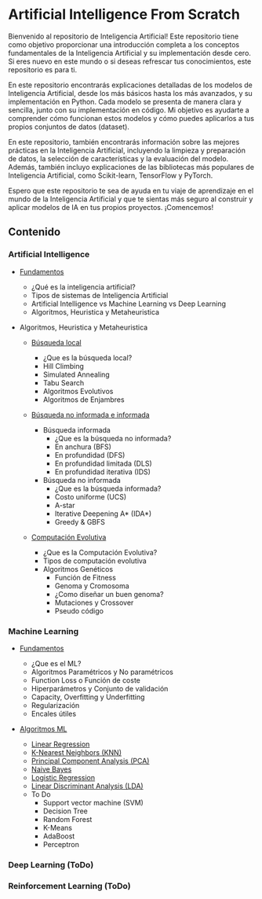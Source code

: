 # Artificial Intelligence From Scratch

Bienvenido al repositorio de Inteligencia Artificial! Este repositorio tiene como objetivo proporcionar una introducción completa a los conceptos fundamentales de la Inteligencia Artificial y su implementación desde cero. Si eres nuevo en este mundo o si deseas refrescar tus conocimientos, este repositorio es para ti.

En este repositorio encontrarás explicaciones detalladas de los modelos de Inteligencia Artificial, desde los más básicos hasta los más avanzados, y su implementación en Python. Cada modelo se presenta de manera clara y sencilla, junto con su implementación en código. Mi objetivo es ayudarte a comprender cómo funcionan estos modelos y cómo puedes aplicarlos a tus propios conjuntos de datos (dataset).

En este repositorio, también encontrarás información sobre las mejores prácticas en la Inteligencia Artificial, incluyendo la limpieza y preparación de datos, la selección de características y la evaluación del modelo. Además, también incluyo explicaciones de las bibliotecas más populares de Inteligencia Artificial, como Scikit-learn, TensorFlow y PyTorch.

Espero que este repositorio te sea de ayuda en tu viaje de aprendizaje en el mundo de la Inteligencia Artificial y que te sientas más seguro al construir y aplicar modelos de IA en tus propios proyectos. ¡Comencemos!

## Contenido

### Artificial Intelligence
* [Fundamentos](https://github.com/yeriel/Artificial_Intelligence_Collection/tree/main/Artificial_Intelligence)
  - ¿Qué es la inteligencia artificial?
  - Tipos de sistemas de Inteligencia Artificial
  - Artificial Intelligence vs Machine Learning vs Deep Learning
  - Algoritmos, Heuristica y Metaheuristica

* Algoritmos, Heuristica y Metaheuristica
  - [Búsqueda local](https://github.com/yeriel/Artificial_Intelligence_Collection/tree/main/Artificial_Intelligence/Busqueda%20local)
    * ¿Que es la búsqueda local?
    * Hill Climbing
    * Simulated Annealing
    * Tabu Search
    * Algoritmos Evolutivos
    * Algoritmos de Enjambres

  - [Búsqueda no informada e informada](https://github.com/yeriel/Artificial_Intelligence_Collection/tree/main/Artificial_Intelligence/Busqueda%20informada)
    * Búsqueda informada
      - ¿Que es la búsqueda no informada?
      - En anchura (BFS)
      - En profundidad (DFS)
      - En profundidad limitada (DLS)
      - En profundidad iterativa (IDS)
    * Búsqueda no informada
      - ¿Que es la búsqueda informada?
      - Costo uniforme (UCS)
      - A-star
      - Iterative Deepening A* (IDA*)
      - Greedy & GBFS

  - [Computación Evolutiva](https://github.com/yeriel/Artificial_Intelligence_Collection/tree/main/Artificial_Intelligence/Computacion%20evolutiva)
    - ¿Que es la Computación Evolutiva?
    - Tipos de computación evolutiva
    - Algoritmos Genéticos
      * Función de Fitness
      * Genoma y Cromosoma
      * ¿Como diseñar un buen genoma?
      * Mutaciones y Crossover
      * Pseudo código


### Machine Learning
* [Fundamentos](https://github.com/yeriel/Artificial_Intelligence_Collection/tree/main/Machine_learning)
  - ¿Que es el ML?
  - Algoritmos Paramétricos y No paramétricos
  - Function Loss o Función de coste
  - Hiperparámetros y Conjunto de validación
  - Capacity, Overfitting y Underfitting
  - Regularización
  - Encales útiles

* [Algoritmos ML](https://github.com/yeriel/Artificial_Intelligence_Collection/tree/main/Machine_learning/Algoritmos)
  - [Linear Regression](https://github.com/yeriel/Artificial_Intelligence_Collection/tree/main/Machine_learning/Algoritmos/Linear%20Regression) 
  - [K-Nearest Neighbors (KNN)](https://github.com/yeriel/Artificial_Intelligence_Collection/tree/main/Machine_learning/Algoritmos/KNN)
  - [Principal Component Analysis (PCA)](https://github.com/yeriel/Artificial_Intelligence_Collection/tree/main/Machine_learning/Algoritmos/PCA)
  - [Naive Bayes](https://github.com/yeriel/Artificial_Intelligence_Collection/tree/main/Machine_learning/Algoritmos/Naive%20Bayes)
  - [Logistic Regression](https://github.com/yeriel/Artificial_Intelligence_Collection/tree/main/Machine_learning/Algoritmos/Logistic%20Regression) 
  - [Linear Discriminant Analysis (LDA)](https://github.com/yeriel/Artificial_Intelligence_Collection/tree/main/Machine_learning/Algoritmos/Linear%20Discriminant%20Analysis)

  * To Do
    - Support vector machine (SVM)
    - Decision Tree 
    - Random Forest 
    - K-Means 
    - AdaBoost
    - Perceptron 
    
### Deep Learning (ToDo)

### Reinforcement Learning (ToDo)
